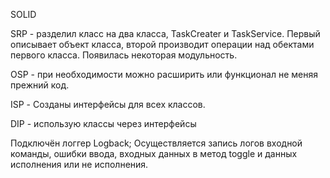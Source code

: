 SOLID

SRP - разделил класс на два класса, TaskCreater и TaskService.
Первый описывает объект класса, второй производит операции
над обектами первого класса. Появилась некоторая модульность.

OSP - при необходимости можно расширить или функционал не меняя прежний код.

ISP - Созданы интерфейсы для всех классов.

DIP - использую классы через интерфейсы

Подключён логгер Logback;
Осуществляется запись логов входной команды, ошибки ввода,
входных данных в метод toggle и данных исполнения или не исполнения.